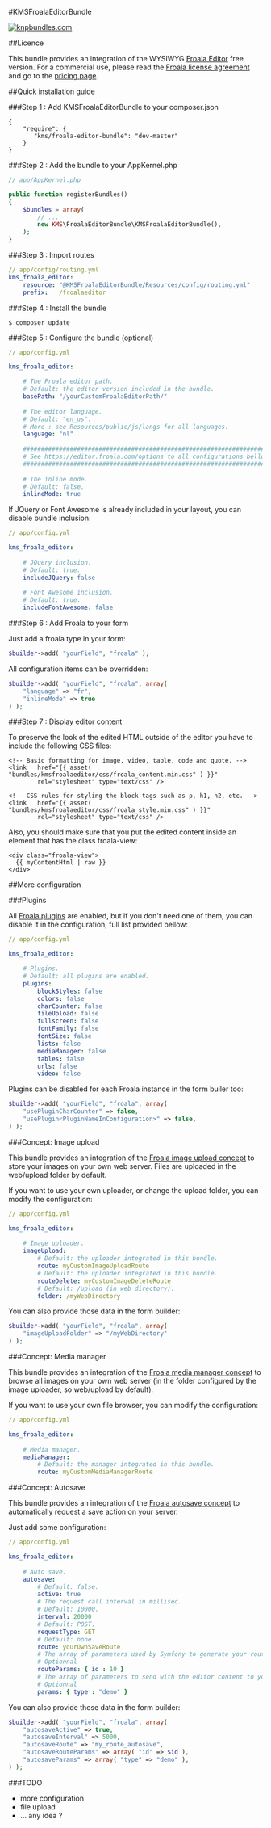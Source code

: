 #KMSFroalaEditorBundle

[![knpbundles.com](http://knpbundles.com/froala/KMSFroalaEditorBundle/badge)](http://knpbundles.com/froala/KMSFroalaEditorBundle)

##Licence

This bundle provides an integration of the WYSIWYG [Froala Editor](https://editor.froala.com/) free version.
For a commercial use, please read the [Froala license agreement](https://editor.froala.com/license) and go to the [pricing page](https://editor.froala.com/pricing).

##Quick installation guide

###Step 1 : Add KMSFroalaEditorBundle to your composer.json

```
{
    "require": {
       "kms/froala-editor-bundle": "dev-master"
    }
}
```

###Step 2 : Add the bundle to your AppKernel.php

``` php
// app/AppKernel.php

public function registerBundles()
{
    $bundles = array(
        // ...
        new KMS\FroalaEditorBundle\KMSFroalaEditorBundle(),
    );
}
```

###Step 3 : Import routes

``` yaml
// app/config/routing.yml
kms_froala_editor:
    resource: "@KMSFroalaEditorBundle/Resources/config/routing.yml"
    prefix:   /froalaeditor
```

###Step 4 : Install the bundle

`$ composer update`

###Step 5 : Configure the bundle (optional)

``` yaml
// app/config.yml

kms_froala_editor:

    # The Froala editor path.
    # Default: the editor version included in the bundle.
    basePath: "/yourCustomFroalaEditorPath/"
    
    # The editor language.
    # Default: "en_us".
    # More : see Resources/public/js/langs for all languages.
    language: "nl"
    
    #######################################################################
    # See https://editor.froala.com/options to all configurations bellow. #
    #######################################################################
    
    # The inline mode.
    # Default: false.
    inlineMode: true
```

If JQuery or Font Awesome is already included in your layout, you can disable bundle inclusion:

``` yaml
// app/config.yml

kms_froala_editor:
    
    # JQuery inclusion.
    # Default: true.
    includeJQuery: false
    
    # Font Awesome inclusion.
    # Default: true.
    includeFontAwesome: false
```

###Step 6 : Add Froala to your form

Just add a froala type in your form:

``` php
$builder->add( "yourField", "froala" );
```

All configuration items can be overridden:

``` php
$builder->add( "yourField", "froala", array(
    "language" => "fr",
    "inlineMode" => true
) );
```

###Step 7 : Display editor content

To preserve the look of the edited HTML outside of the editor you have to include the following CSS files:

``` twig
<!-- Basic formatting for image, video, table, code and quote. -->
<link   href="{{ asset( "bundles/kmsfroalaeditor/css/froala_content.min.css" ) }}"
        rel="stylesheet" type="text/css" />

<!-- CSS rules for styling the block tags such as p, h1, h2, etc. -->
<link   href="{{ asset( "bundles/kmsfroalaeditor/css/froala_style.min.css" ) }}"
        rel="stylesheet" type="text/css" />
```

Also, you should make sure that you put the edited content inside an element that has the class froala-view:

``` twig
<div class="froala-view">
  {{ myContentHtml | raw }}
</div>
```

##More configuration

###Plugins

All [Froala plugins](https://editor.froala.com/plugins) are enabled, but if you don't need one of them, you can disable it in the configuration, full list provided bellow:

``` yaml
// app/config.yml

kms_froala_editor:

    # Plugins.
    # Default: all plugins are enabled.
    plugins:
        blockStyles: false
        colors: false
        charCounter: false
        fileUpload: false
        fullscreen: false
        fontFamily: false
        fontSize: false
        lists: false
        mediaManager: false
        tables: false
        urls: false
        video: false
```

Plugins can be disabled for each Froala instance in the form builer too:

``` php
$builder->add( "yourField", "froala", array(
    "usePluginCharCounter" => false, 
    "usePlugin<PluginNameInConfiguration>" => false,
) );
```

###Concept: Image upload

This bundle provides an integration of the [Froala image upload concept](https://editor.froala.com/concepts/image-upload) to store your images on your own web server. Files are uploaded in the web/upload folder by default.

If you want to use your own uploader, or change the upload folder, you can modify the configuration:

``` yaml
// app/config.yml

kms_froala_editor:
    
    # Image uploader.
    imageUpload:
        # Default: the uploader integrated in this bundle.
        route: myCustomImageUploadRoute
        # Default: the uploader integrated in this bundle.
        routeDelete: myCustomImageDeleteRoute
        # Default: /upload (in web directory).
        folder: /myWebDirectory
```

You can also provide those data in the form builder:

``` php
$builder->add( "yourField", "froala", array(
    "imageUploadFolder" => "/myWebDirectory"
) );
```

###Concept: Media manager

This bundle provides an integration of the [Froala media manager concept](https://editor.froala.com/concepts/media-manager) to browse all images on your own web server (in the folder configured by the image uploader, so web/upload by default).

If you want to use your own file browser, you can modify the configuration:

``` yaml
// app/config.yml

kms_froala_editor:
    
    # Media manager.
    mediaManager:
        # Default: the manager integrated in this bundle.
        route: myCustomMediaManagerRoute
```

###Concept: Autosave

This bundle provides an integration of the [Froala autosave concept](https://editor.froala.com/concepts/autosave) to automatically request a save action on your server.

Just add some configuration:

``` yaml
// app/config.yml

kms_froala_editor:
    
    # Auto save.
    autosave:
        # Default: false.
        active: true
        # The request call interval in millisec.
        # Default: 10000.
        interval: 20000
        # Default: POST.
        requestType: GET
        # Default: none.
        route: yourOwnSaveRoute
        # The array of parameters used by Symfony to generate your route.
        # Optionnal
        routeParams: { id : 10 }
        # The array of parameters to send with the editor content to your server.
        # Optionnal
        params: { type : "demo" }
```

You can also provide those data in the form builder:

``` php
$builder->add( "yourField", "froala", array(
    "autosaveActive" => true,
    "autosaveInterval" => 5000,
    "autosaveRoute" => "my_route_autosave",
    "autosaveRouteParams" => array( "id" => $id ),
    "autosaveParams" => array( "type" => "demo" ),
) );
```

###TODO
* more configuration
* file upload
* ... any idea ?

